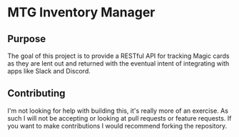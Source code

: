 # MTG Inventory Manager

## Purpose

The goal of this project is to provide a RESTful API for tracking Magic cards
as they are lent out and returned with the eventual intent of integrating with
apps like Slack and Discord.

## Contributing

I'm not looking for help with building this, it's really more of an exercise.
As such I will not be accepting or looking at pull requests or feature
requests.  If you want to make contributions I would recommend forking the
repository.
